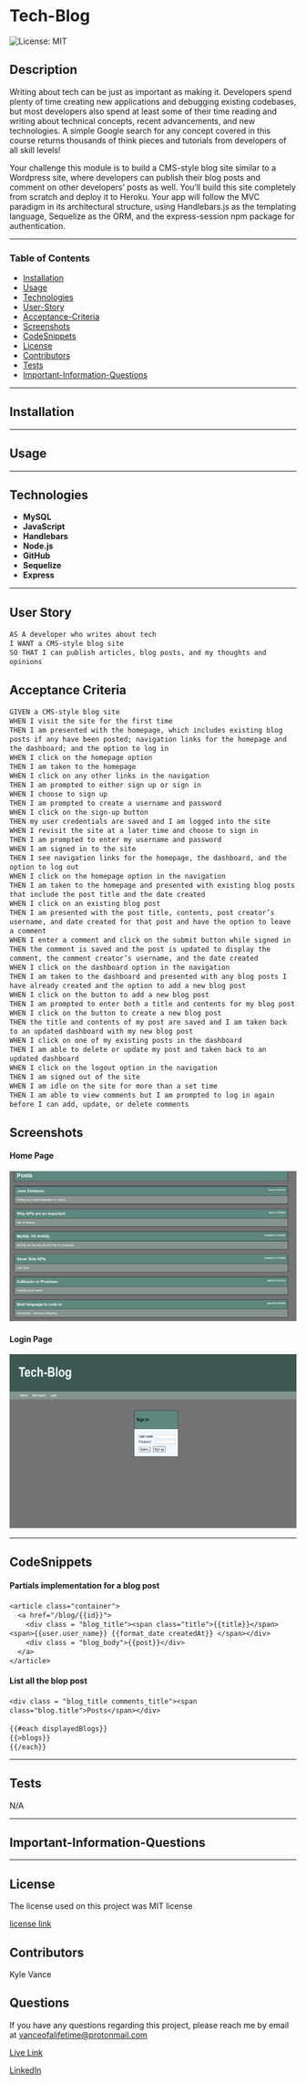# Tech-Blog

![License: MIT](https://img.shields.io/badge/License-MIT-yellow.svg)

## Description

Writing about tech can be just as important as making it. Developers spend plenty of time creating new applications and debugging existing codebases, but most developers also spend at least some of their time reading and writing about technical concepts, recent advancements, and new technologies. A simple Google search for any concept covered in this course returns thousands of think pieces and tutorials from developers of all skill levels!

Your challenge this module is to build a CMS-style blog site similar to a Wordpress site, where developers can publish their blog posts and comment on other developers’ posts as well. You’ll build this site completely from scratch and deploy it to Heroku. Your app will follow the MVC paradigm in its architectural structure, using Handlebars.js as the templating language, Sequelize as the ORM, and the express-session npm package for authentication.

---

### Table of Contents

- [Installation](#installation)
- [Usage](#usage)
- [Technologies](#technologies)
- [User-Story](#user-story)
- [Acceptance-Criteria](#acceptance-criteria)
- [Screenshots](#screenshots)
- [CodeSnippets](#codeSnippets)
- [License](#license)
- [Contributors](#contributors)
- [Tests](#tests)
- [Important-Information-Questions](#important-information-questions)

---

## Installation



---

## Usage



---

## Technologies

- **MySQL**
- **JavaScript**
- **Handlebars**
- **Node.js**
- **GitHub**
- **Sequelize**
- **Express**

---

## User Story

```
AS A developer who writes about tech
I WANT a CMS-style blog site
SO THAT I can publish articles, blog posts, and my thoughts and opinions
```

## Acceptance Criteria

```
GIVEN a CMS-style blog site
WHEN I visit the site for the first time
THEN I am presented with the homepage, which includes existing blog posts if any have been posted; navigation links for the homepage and the dashboard; and the option to log in
WHEN I click on the homepage option
THEN I am taken to the homepage
WHEN I click on any other links in the navigation
THEN I am prompted to either sign up or sign in
WHEN I choose to sign up
THEN I am prompted to create a username and password
WHEN I click on the sign-up button
THEN my user credentials are saved and I am logged into the site
WHEN I revisit the site at a later time and choose to sign in
THEN I am prompted to enter my username and password
WHEN I am signed in to the site
THEN I see navigation links for the homepage, the dashboard, and the option to log out
WHEN I click on the homepage option in the navigation
THEN I am taken to the homepage and presented with existing blog posts that include the post title and the date created
WHEN I click on an existing blog post
THEN I am presented with the post title, contents, post creator’s username, and date created for that post and have the option to leave a comment
WHEN I enter a comment and click on the submit button while signed in
THEN the comment is saved and the post is updated to display the comment, the comment creator’s username, and the date created
WHEN I click on the dashboard option in the navigation
THEN I am taken to the dashboard and presented with any blog posts I have already created and the option to add a new blog post
WHEN I click on the button to add a new blog post
THEN I am prompted to enter both a title and contents for my blog post
WHEN I click on the button to create a new blog post
THEN the title and contents of my post are saved and I am taken back to an updated dashboard with my new blog post
WHEN I click on one of my existing posts in the dashboard
THEN I am able to delete or update my post and taken back to an updated dashboard
WHEN I click on the logout option in the navigation
THEN I am signed out of the site
WHEN I am idle on the site for more than a set time
THEN I am able to view comments but I am prompted to log in again before I can add, update, or delete comments
```

## Screenshots

#### Home Page

![Home Page](./public/images/home.jpg)

#### Login Page

![Login Page](./public/images/login.jpg)

---

## CodeSnippets

#### Partials implementation for a blog post

``` Handlebars
<article class="container">
  <a href="/blog/{{id}}">
    <div class = "blog_title"><span class="title">{{title}}</span><span>{{user.user_name}} {{format_date createdAt}} </span></div>
    <div class = "blog_body">{{post}}</div>
  </a>
</article>
```

#### List all the blop post

``` Handlebars
<div class = "blog_title comments_title"><span class="blog.title">Posts</span></div>

{{#each displayedBlogs}}
{{>blogs}}
{{/each}}

```

---

## Tests

N/A

---

## **Important-Information-Questions**

---

## License

The license used on this project was MIT license

[license link](https://opensource.org/licenses/MIT)

## Contributors

Kyle Vance

## Questions

If you have any questions regarding this project, please reach me by email at vanceofalifetime@protonmail.com

[Live Link](https://git.heroku.com/tech-blog-101.git)

[LinkedIn](https://www.linkedin.com/in/kyle-s-vance/)
